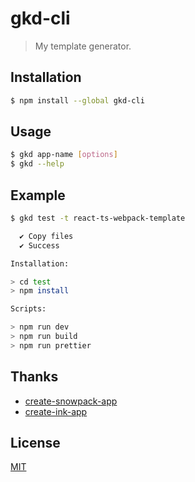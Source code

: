 # gkd-cli

> My template generator.

## Installation

```bash
$ npm install --global gkd-cli
```

## Usage

```bash
$ gkd app-name [options]
$ gkd --help
```

## Example

```bash
$ gkd test -t react-ts-webpack-template

  ✔ Copy files
  ✔ Success

Installation:

> cd test
> npm install

Scripts:

> npm run dev
> npm run build
> npm run prettier
```

## Thanks

- [create-snowpack-app](https://github.com/pikapkg/create-snowpack-app)
- [create-ink-app](https://github.com/vadimdemedes/create-ink-app)

## License

[MIT](LICENSE)
